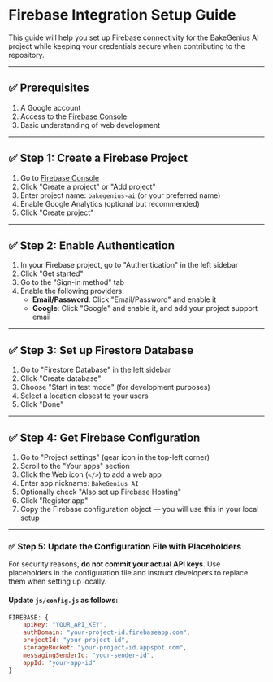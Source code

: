 # Firebase Integration Setup Guide

This guide will help you set up Firebase connectivity for the BakeGenius AI project while keeping your credentials secure when contributing to the repository.

---

## ✅ Prerequisites

1. A Google account  
2. Access to the [Firebase Console](https://console.firebase.google.com/)  
3. Basic understanding of web development  

---

## ✅ Step 1: Create a Firebase Project

1. Go to [Firebase Console](https://console.firebase.google.com/)  
2. Click "Create a project" or "Add project"  
3. Enter project name: `bakegenius-ai` (or your preferred name)  
4. Enable Google Analytics (optional but recommended)  
5. Click "Create project"  

---

## ✅ Step 2: Enable Authentication

1. In your Firebase project, go to "Authentication" in the left sidebar  
2. Click "Get started"  
3. Go to the "Sign-in method" tab  
4. Enable the following providers:  
   - **Email/Password**: Click "Email/Password" and enable it  
   - **Google**: Click "Google" and enable it, and add your project support email  

---

## ✅ Step 3: Set up Firestore Database

1. Go to "Firestore Database" in the left sidebar  
2. Click "Create database"  
3. Choose "Start in test mode" (for development purposes)  
4. Select a location closest to your users  
5. Click "Done"  

---

## ✅ Step 4: Get Firebase Configuration

1. Go to "Project settings" (gear icon in the top-left corner)  
2. Scroll to the "Your apps" section  
3. Click the Web icon (`</>`) to add a web app  
4. Enter app nickname: `BakeGenius AI`  
5. Optionally check "Also set up Firebase Hosting"  
6. Click "Register app"  
7. Copy the Firebase configuration object — you will use this in your local setup  

---



### ✅ Step 5: Update the Configuration File with Placeholders

For security reasons, **do not commit your actual API keys**. Use placeholders in the configuration file and instruct developers to replace them when setting up locally.

#### Update `js/config.js` as follows:

```javascript
FIREBASE: {
    apiKey: "YOUR_API_KEY",
    authDomain: "your-project-id.firebaseapp.com",
    projectId: "your-project-id",
    storageBucket: "your-project-id.appspot.com",
    messagingSenderId: "your-sender-id",
    appId: "your-app-id"
}
